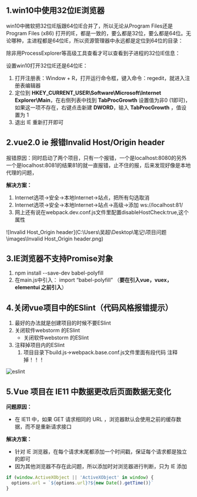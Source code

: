 ## 1.win10中使用32位IE浏览器

win10中微软把32位IE版跟64位IE合并了，所以无论从Program Files还是 Program Files (x86) 打开的IE，都是一致的，要么都是32位，要么都是64位。无论哪种，主进程都是64位IE，所以资源管理器中永远都是定位到64位的目录：

除非用ProcessExplorer等高级工具查看才可以查看到子进程的32位IE信息：

设置win10打开32位IE还是64位IE：

1. 打开注册表：Window + R，打开运行命令框，键入命令：regedit，就进入注册表编辑器
2. 定位到 **HKEY_CURRENT_USER\Software\Microsoft\Internet Explorer\Main**，在右侧列表中找到 **TabProcGrowth**  设置值为非0 (1即可)，如果这一项不存在，右键点击新建 **DWORD**，输入 **TabProcGrowth**  ，值设置为 1
3. 退出 IE 重新打开即可



## 2.vue2.0 ie 报错Invalid Host/Origin header

报错原因：同时启动了两个项目，只有一个报错，一个是localhost:8080的另外一个是localhost:8081的结果81的就一直报错，止不住的报，后来发现好像是本地代理的问题，

**解决方案：**

1. Internet选项->安全->本地Internet->站点，把所有勾选取消
2. Internet选项->安全->本地Internet->站点->高级->添加 ws://localhost:81/
3. 网上还有说在webpack.dev.conf.js文件里配置disableHostCheck:true,这个属性

![Invalid Host_Origin header](C:\Users\吴超\Desktop\笔记\项目问题\images\Invalid Host_Origin header.png)



## 3.IE浏览器不支持Promise对象

1. npm install --save-dev babel-polyfill
2. 在main.js中引入： import “babel-polyfill”  （**要在引入vue，vuex，elementui 之前引入**）



## 4.关闭vue项目中的ESlint（代码风格报错提示）

1. 最好的办法就是创建项目的时候不要ESlint
2. 关闭软件webstorm 的ESlint
   - 关闭软件webstorm 的ESlint
3. 注释掉项目内的ESlint
   1. 项目目录下build.js->webpack.base.conf.js文件里面有段代码 注释掉！！！

![eslint](C:\Users\吴超\Desktop\笔记\项目问题\images\eslint.png)



## 5.Vue 项目在 IE11 中数据更改后页面数据无变化

**问题原因：**

- 在 IE11 中，如果 GET 请求相同的 URL ，浏览器默认会使用之前的缓存数据，而不是重新请求接口

**解决方案：**

- 针对 IE 浏览器，在每个请求末尾都添加一个时间戳，保证每个请求都是独立的即可
- 因为其他浏览器不存在此问题，所以添加时对浏览器进行判断，只为 IE 添加

```javascript
if (window.ActiveXObject || 'ActiveXObject' in window) {
  options.url = `${options.url}?${new Date().getTime()}`
}
```

